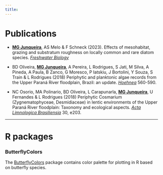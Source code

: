 ```yaml
---
title:
---
```


# Publications

<ul>
 <li><u style='font-weight:700;'> MG Junqueira</u>, AS Melo & F Schneck (2023). Effects of mesohabitat, grazing and substratum roughness on locally common and rare diatom species. <a href='https://onlinelibrary.wiley.com/doi/10.1111/fwb.14147'><i>Freshwater Biology</i></a></li>
</ul>


<ul>
  <li> BD Oliveira, <u style='font-weight:700;'> MG Junqueira</u>, A Pereira, L Rodrigues, S Jati, M Silva, A Pineda, A Paula, B Zanco,
  G Moresco, P Iatskiu, J Bortolini, Y Souza, S Train & L Rodrigues (2018) Periphytic and planktonic algae records from the Upper Paraná River floodplain, Brazil: an update. <a href='https://doi.org/10.1590/2236-8906-03/2018'><i>Hoehnea</i></a> 560-590.</li>
</ul>

<ul>
  <li>NC Osorio, MA Polinario, BD Oliveira, L Carapunarla, <u style='font-weight:700;'> MG Junqueira</u>, U Fernandes & L Rodrigues (2018) Periphytic Cosmarium (Zygnematophyceae, Desmidiaceae) in lentic environments of the Upper Paraná River floodplain: Taxonomy and ecological aspects. <a href='https://doi.org/10.1590/S2179-975X4717'><i>Acta Limnologica Brasiliensia</i></a> 30, e203.</li>
</ul>

---
# R packages
### ButterflyColors

The <a href='https://github.com/junqueiragaabi/butterflycolors'>ButterflyColors</a> package contains color palette for plotting in R based on butterfly species.
